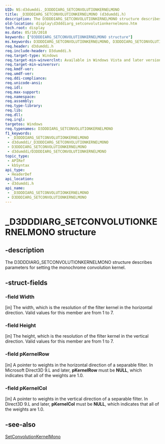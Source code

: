 ```yaml
---
UID: NS:d3dumddi._D3DDDIARG_SETCONVOLUTIONKERNELMONO
title: _D3DDDIARG_SETCONVOLUTIONKERNELMONO (d3dumddi.h)
description: The D3DDDIARG_SETCONVOLUTIONKERNELMONO structure describes parameters for setting the monochrome convolution kernel.
old-location: display\d3dddiarg_setconvolutionkernelmono.htm
tech.root: display
ms.date: 05/10/2018
keywords: ["D3DDDIARG_SETCONVOLUTIONKERNELMONO structure"]
ms.keywords: D3DDDIARG_SETCONVOLUTIONKERNELMONO, D3DDDIARG_SETCONVOLUTIONKERNELMONO structure [Display Devices], UMDisplayDriver_param_Structs_57045815-ecbd-4b5f-a94d-5bbf189449f2.xml, _D3DDDIARG_SETCONVOLUTIONKERNELMONO, d3dumddi/D3DDDIARG_SETCONVOLUTIONKERNELMONO, display.d3dddiarg_setconvolutionkernelmono
req.header: d3dumddi.h
req.include-header: D3dumddi.h
req.target-type: Windows
req.target-min-winverclnt: Available in Windows Vista and later versions of the Windows operating systems.
req.target-min-winversvr: 
req.kmdf-ver: 
req.umdf-ver: 
req.ddi-compliance: 
req.unicode-ansi: 
req.idl: 
req.max-support: 
req.namespace: 
req.assembly: 
req.type-library: 
req.lib: 
req.dll: 
req.irql: 
targetos: Windows
req.typenames: D3DDDIARG_SETCONVOLUTIONKERNELMONO
f1_keywords:
 - _D3DDDIARG_SETCONVOLUTIONKERNELMONO
 - d3dumddi/_D3DDDIARG_SETCONVOLUTIONKERNELMONO
 - D3DDDIARG_SETCONVOLUTIONKERNELMONO
 - d3dumddi/D3DDDIARG_SETCONVOLUTIONKERNELMONO
topic_type:
 - APIRef
 - kbSyntax
api_type:
 - HeaderDef
api_location:
 - d3dumddi.h
api_name:
 - _D3DDDIARG_SETCONVOLUTIONKERNELMONO
 - D3DDDIARG_SETCONVOLUTIONKERNELMONO
---
```


# _D3DDDIARG_SETCONVOLUTIONKERNELMONO structure


## -description

The D3DDDIARG_SETCONVOLUTIONKERNELMONO structure describes parameters for setting the monochrome convolution kernel.

## -struct-fields

### -field Width

[in] The width, which is the resolution of the filter kernel in the horizontal direction. Valid values for this member are from 1 to 7.

### -field Height

[in] The height, which is the resolution of the filter kernel in the vertical direction. Valid values for this member are from 1 to 7.

### -field pKernelRow

[in] A pointer to weights in the horizontal direction of a separable filter. In Microsoft Direct3D 9.L and later, <b>pKernelRow</b> must be <b>NULL</b>, which indicates that all of the weights are 1.0.

### -field pKernelCol

[in] A pointer to weights in the vertical direction of a separable filter. In Direct3D 9.L and later, <b>pKernelCol</b> must be <b>NULL</b>, which indicates that all of the weights are 1.0.

## -see-also

<a href="/windows-hardware/drivers/ddi/d3dumddi/nc-d3dumddi-pfnd3dddi_setconvolutionkernelmono">SetConvolutionKernelMono</a>

